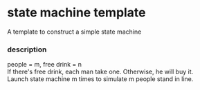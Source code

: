 # state machine template
A template to construct a simple state machine
### description
people = m, free drink = n<br />
If there's free drink, each man take one. Otherwise, he will buy it.<br />
Launch state machine m times to simulate m people stand in line.<br />
